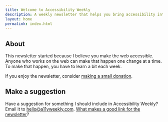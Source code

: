```yaml
---
title: Welcome to Accessibility Weekly
description: A weekly newsletter that helps you bring accessibility into your everyday work.
layout: home
permalink: index.html
---
```


## About

This newsletter started because I believe you make the web accessible. Anyone who works on the web can make that happen one change at a time. To make that happen, you have to learn a bit each week.

<p class="callout">If you enjoy the newsletter, consider <a href="https://paypal.me/davidakennedy">making a small donation</a>.</p>

## Make a suggestion

Have a suggestion for something I should include in Accessibility Weekly? Email it to <hello@a11yweekly.com>. [What makes a good link for the newsletter](/good-links/)?
